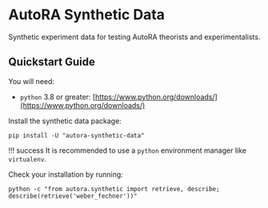 # AutoRA Synthetic Data

Synthetic experiment data for testing AutoRA theorists and experimentalists. 

## Quickstart Guide

You will need:

- `python` 3.8 or greater: [https://www.python.org/downloads/](https://www.python.org/downloads/)

Install the synthetic data package:

```shell
pip install -U "autora-synthetic-data"
```

!!! success
    It is recommended to use a `python` environment manager like `virtualenv`.

Check your installation by running:
```shell
python -c "from autora.synthetic import retrieve, describe; describe(retrieve('weber_fechner'))"
```